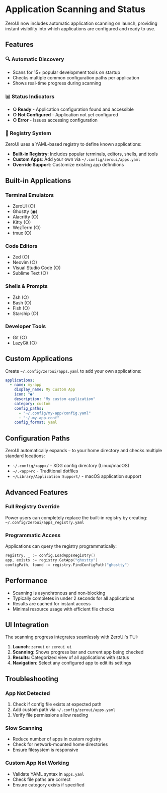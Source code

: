 # Application Scanning and Status

ZeroUI now includes automatic application scanning on launch, providing instant visibility into which applications are configured and ready to use.

## Features

### 🔍 Automatic Discovery
- Scans for 15+ popular development tools on startup
- Checks multiple common configuration paths per application
- Shows real-time progress during scanning

### 📊 Status Indicators
- **○ Ready** - Application configuration found and accessible
- **○ Not Configured** - Application not yet configured
- **○ Error** - Issues accessing configuration

### 📁 Registry System
ZeroUI uses a YAML-based registry to define known applications:

- **Built-in Registry**: Includes popular terminals, editors, shells, and tools
- **Custom Apps**: Add your own via `~/.config/zeroui/apps.yaml`
- **Override Support**: Customize existing app definitions

## Built-in Applications

### Terminal Emulators
- ZeroUI (○)
- Ghostty (◉)
- Alacritty (○)
- Kitty (○)
- WezTerm (○)
- tmux (○)

### Code Editors
- Zed (○)
- Neovim (○)
- Visual Studio Code (○)
- Sublime Text (○)

### Shells & Prompts
- Zsh (○)
- Bash (○)
- Fish (○)
- Starship (○)

### Developer Tools
- Git (○)
- LazyGit (○)

## Custom Applications

Create `~/.config/zeroui/apps.yaml` to add your own applications:

```yaml
applications:
  - name: my-app
    display_name: My Custom App
    icon: "●"
    description: "My custom application"
    category: custom
    config_paths:
      - "~/.config/my-app/config.yaml"
      - "~/.my-app.conf"
    config_format: yaml
```

## Configuration Paths

ZeroUI automatically expands `~` to your home directory and checks multiple standard locations:

- `~/.config/<app>/` - XDG config directory (Linux/macOS)
- `~/.<app>rc` - Traditional dotfiles
- `~/Library/Application Support/` - macOS application support

## Advanced Features

### Full Registry Override
Power users can completely replace the built-in registry by creating:
`~/.config/zeroui/apps_registry.yaml`

### Programmatic Access
Applications can query the registry programmatically:

```go
registry, _ := config.LoadAppsRegistry()
app, exists := registry.GetApp("ghostty")
configPath, found := registry.FindConfigPath("ghostty")
```

## Performance

- Scanning is asynchronous and non-blocking
- Typically completes in under 2 seconds for all applications
- Results are cached for instant access
- Minimal resource usage with efficient file checks

## UI Integration

The scanning progress integrates seamlessly with ZeroUI's TUI:

1. **Launch**: `zeroui` or `zeroui ui`
2. **Scanning**: Shows progress bar and current app being checked
3. **Results**: Categorized view of all applications with status
4. **Navigation**: Select any configured app to edit its settings

## Troubleshooting

### App Not Detected
1. Check if config file exists at expected path
2. Add custom path via `~/.config/zeroui/apps.yaml`
3. Verify file permissions allow reading

### Slow Scanning
- Reduce number of apps in custom registry
- Check for network-mounted home directories
- Ensure filesystem is responsive

### Custom App Not Working
- Validate YAML syntax in `apps.yaml`
- Check file paths are correct
- Ensure category exists if specified